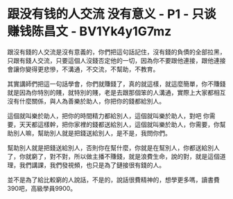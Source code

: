 # 跟没有钱的人交流 没有意义 - P1 - 只谈赚钱陈昌文 - BV1Yk4y1G7mz

跟沒有錢的人交流是沒有意義的，你們把這句話記住，沒有錢的負債的全部拉黑，只跟有錢人交流，只要這個人沒錢否定他的一切，因為你不要跟他連接，跟他連接會讓你變得更悲慘，不溝通，不交流，不幫助，不教育。

其實講師們把這一句話學會，你們就賺錢了，真的就這樣，就這麼簡單，你不賺錢就是因為你特別的賤，就特別的賤，老是去跟那個笨的人溝通，實際上大家都相互沒有什麼關係，與人為善樂於助人，你把你的錢都給別人。

這個就叫樂於助人，把你的時間精力都給別人，這個就叫樂於助人，對吧 你需要，天天都這樣幹，把你家裡的錢都送給別人，這個就叫樂於助人，你需要，你幫助別人嘛，幫助別人就是把錢送給別人，是不是，我問你們。

幫助別人就是把錢送給別人，否則你在幫什麼，你就是在幫別人，你都送給別人了，你就窮了，對不對，所以做主播不賺錢，就是浪費生命，說的對，就是這個道理，我們講課，我們發視頻，也只是為了鏈接很有錢的人。

並不是為了給比較窮的人說話，不是的，說話很費精神的，想學更多嗎，讀書費390吧，高級學員9900。
